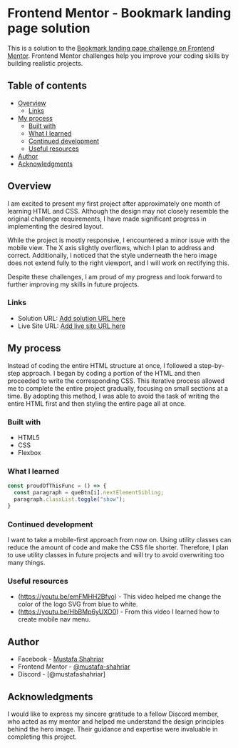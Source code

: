 # Frontend Mentor - Bookmark landing page solution

This is a solution to the [Bookmark landing page challenge on Frontend Mentor](https://www.frontendmentor.io/challenges/bookmark-landing-page-5d0b588a9edda32581d29158). Frontend Mentor challenges help you improve your coding skills by building realistic projects. 

## Table of contents

- [Overview](#overview)
  - [Links](#links)
- [My process](#my-process)
  - [Built with](#built-with)
  - [What I learned](#what-i-learned)
  - [Continued development](#continued-development)
  - [Useful resources](#useful-resources)
- [Author](#author)
- [Acknowledgments](#acknowledgments)

## Overview
I am excited to present my first project after approximately one month of learning HTML and CSS. Although the design may not closely resemble the original challenge requirements, I have made significant progress in implementing the desired layout.

While the project is mostly responsive, I encountered a minor issue with the mobile view. The X axis slightly overflows, which I plan to address and correct. Additionally, I noticed that the style underneath the hero image does not extend fully to the right viewport, and I will work on rectifying this.

Despite these challenges, I am proud of my progress and look forward to further improving my skills in future projects.

### Links

- Solution URL: [Add solution URL here](https://github.com/mustafa-shahriar/bookmark-landing-page-master)
- Live Site URL: [Add live site URL here](https://mustafa-shahriar.github.io/bookmark-landing-page-master/)

## My process
Instead of coding the entire HTML structure at once, I followed a step-by-step approach. I began by coding a portion of the HTML and then proceeded to write the corresponding CSS. This iterative process allowed me to complete the entire project gradually, focusing on small sections at a time. By adopting this method, I was able to avoid the task of writing the entire HTML first and then styling the entire page all at once.

### Built with

- HTML5
- CSS
- Flexbox


### What I learned

```js
const proudOfThisFunc = () => {
  const paragraph = queBtn[i].nextElementSibling;
  paragraph.classList.toggle("show");
}
```

### Continued development

I want to take a mobile-first approach from now on. Using utility classes can reduce the amount of code and make the CSS file shorter. Therefore, I plan to use utility classes in future projects and will try to avoid overwriting too many things.

### Useful resources

- (https://youtu.be/emFMHH2Bfvo) - This video helped me change the color of the logo SVG from blue to white.
- (https://youtu.be/HbBMp6yUXO0) - From this video I learned how to create mobile nav menu.


## Author

- Facebook - [Mustafa Shahriar](https://www.facebook.com/profile.php?id=100078130358384) 
- Frontend Mentor - [@mustafa-shahriar](https://www.frontendmentor.io/profile/mustafa-shahriar)
- Discord - [@mustafashahriar]


## Acknowledgments

I would like to express my sincere gratitude to a fellow Discord member, who acted as my mentor and helped me understand the design principles behind the hero image. Their guidance and expertise were invaluable in completing this project.

